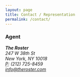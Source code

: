 ```yaml
---
layout: page
title: Contact / Representation
permalink: /contact/
---
```


### Agent

<address>
  <strong>The Roster</strong><br>
  247 W 38th St<br>
  New York, NY 10018<br>
  <abbr title="Phone">P:</abbr> (212) 725-8459<br>
  <a href="mailto:info@theroster.com">info@theroster.com</a>
</address>
